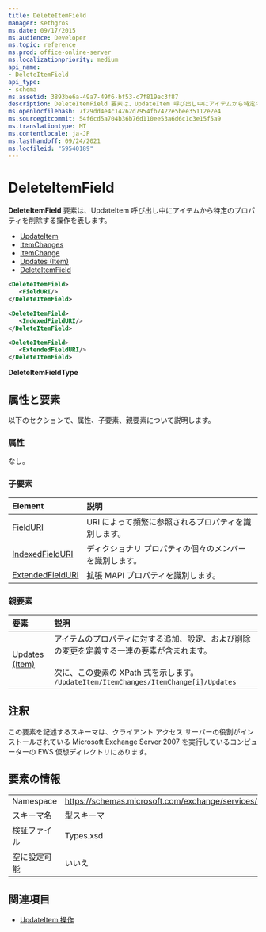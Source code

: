 ```yaml
---
title: DeleteItemField
manager: sethgros
ms.date: 09/17/2015
ms.audience: Developer
ms.topic: reference
ms.prod: office-online-server
ms.localizationpriority: medium
api_name:
- DeleteItemField
api_type:
- schema
ms.assetid: 3893be6a-49a7-49f6-bf53-c7f819ec3f87
description: DeleteItemField 要素は、UpdateItem 呼び出し中にアイテムから特定のプロパティを削除する操作を表します。
ms.openlocfilehash: 7f29dd4e4c14262d7954fb7422e5bee35112e2e4
ms.sourcegitcommit: 54f6cd5a704b36b76d110ee53a6d6c1c3e15f5a9
ms.translationtype: MT
ms.contentlocale: ja-JP
ms.lasthandoff: 09/24/2021
ms.locfileid: "59540189"
---
```

# <a name="deleteitemfield"></a>DeleteItemField

**DeleteItemField** 要素は、UpdateItem 呼び出し中にアイテムから特定のプロパティを削除する操作を表します。 
 
- [UpdateItem](updateitem.md)  
- [ItemChanges](itemchanges.md) 
- [ItemChange](itemchange.md) 
- [Updates (Item)](updates-item.md) 
- [DeleteItemField](deleteitemfield.md)
  
```xml
<DeleteItemField>
   <FieldURI/>
</DeleteItemField>
```

```xml
<DeleteItemField>
   <IndexedFieldURI/> 
</DeleteItemField>
```

```xml
<DeleteItemField>
   <ExtendedFieldURI/>
</DeleteItemField>
```

**DeleteItemFieldType**

## <a name="attributes-and-elements"></a>属性と要素

以下のセクションで、属性、子要素、親要素について説明します。
  
### <a name="attributes"></a>属性

なし。
  
### <a name="child-elements"></a>子要素

|**Element**|**説明**|
|:-----|:-----|
|[FieldURI](fielduri.md) <br/> |URI によって頻繁に参照されるプロパティを識別します。  <br/> |
|[IndexedFieldURI](indexedfielduri.md) <br/> |ディクショナリ プロパティの個々のメンバーを識別します。  <br/> |
|[ExtendedFieldURI](extendedfielduri.md) <br/> |拡張 MAPI プロパティを識別します。  <br/> |
   
### <a name="parent-elements"></a>親要素

|**要素**|**説明**|
|:-----|:-----|
|[Updates (Item)](updates-item.md) <br/> |アイテムのプロパティに対する追加、設定、および削除の変更を定義する一連の要素が含まれます。  <br/><br/>次に、この要素の XPath 式を示します。<br/>`/UpdateItem/ItemChanges/ItemChange[i]/Updates` <br/> |
   
## <a name="remarks"></a>注釈

この要素を記述するスキーマは、クライアント アクセス サーバーの役割がインストールされている Microsoft Exchange Server 2007 を実行しているコンピューターの EWS 仮想ディレクトリにあります。
  
## <a name="element-information"></a>要素の情報

|||
|:-----|:-----|
|Namespace  <br/> |https://schemas.microsoft.com/exchange/services/2006/types  <br/> |
|スキーマ名  <br/> |型スキーマ  <br/> |
|検証ファイル  <br/> |Types.xsd  <br/> |
|空に設定可能  <br/> |いいえ  <br/> |
   
## <a name="see-also"></a>関連項目

- [UpdateItem 操作](updateitem-operation.md)

